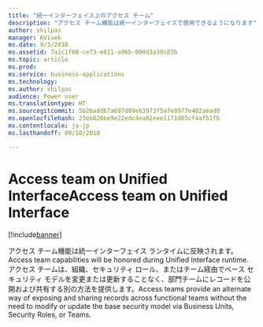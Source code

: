 ```yaml
---
title: "統一インターフェイス上のアクセス チーム"
description: "アクセス チーム機能は統一インターフェイスで使用できるようになります"
author: shilpas
manager: KVivek
ms.date: 9/3/2018
ms.assetid: 7a1c1f60-ce73-e811-a96b-000d3a18c83b
ms.topic: article
ms.prod: 
ms.service: business-applications
ms.technology: 
ms.author: shilpas
audience: Power user
ms.translationtype: HT
ms.sourcegitcommit: 5b2badd67a697d89e63973f5afe0977e402aead0
ms.openlocfilehash: 23eb826be9e22edc4ea02eee1171d05cf4af51fb
ms.contentlocale: ja-jp
ms.lasthandoff: 09/10/2018

---
```

# <a name="access-team-on-unified-interface"></a><span data-ttu-id="563ab-103">Access team on Unified Interface</span><span class="sxs-lookup"><span data-stu-id="563ab-103">Access team on Unified Interface</span></span>


[!include[banner](../../includes/banner.md)]

<span data-ttu-id="563ab-104">アクセス チーム機能は統一インターフェイス ランタイムに反映されます。</span><span class="sxs-lookup"><span data-stu-id="563ab-104">Access team capabilities will be honored during Unified Interface runtime.</span></span> <span data-ttu-id="563ab-105">アクセス チームは、組織、セキュリティ ロール、またはチーム経由でベース セキュリティ モデルを変更または更新することなく、部門チームにレコードを公開および共有する別の方法を提供します。</span><span class="sxs-lookup"><span data-stu-id="563ab-105">Access teams provide an alternate way of exposing and sharing records across functional teams without the need to modify or update the base security model via Business Units, Security Roles, or Teams.</span></span>


